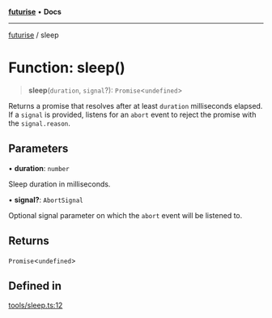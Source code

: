 [**futurise**](../README.md) • **Docs**

***

[futurise](../README.md) / sleep

# Function: sleep()

> **sleep**(`duration`, `signal`?): `Promise`\<`undefined`\>

Returns a promise that resolves after at least `duration` milliseconds elapsed.
If a `signal` is provided, listens for an `abort` event to reject the promise with the `signal.reason`.

## Parameters

• **duration**: `number`

Sleep duration in milliseconds.

• **signal?**: `AbortSignal`

Optional signal parameter on which the `abort` event will be listened to.

## Returns

`Promise`\<`undefined`\>

## Defined in

[tools/sleep.ts:12](https://github.com/nevoland/futurise/blob/e367c94d1d167836196f4968f6ce3576b3470f4d/lib/tools/sleep.ts#L12)

